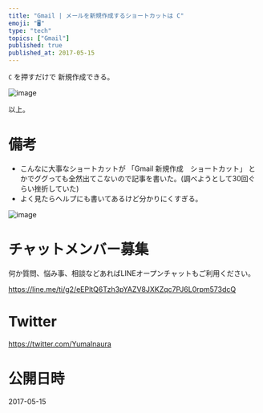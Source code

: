 ```yaml
---
title: "Gmail | メールを新規作成するショートカットは C"
emoji: "🖥"
type: "tech"
topics: ["Gmail"]
published: true
published_at: 2017-05-15
---
```


`C` を押すだけで 新規作成できる。

![image](https://qiita-image-store.s3.amazonaws.com/0/89618/c63835b4-c21a-4f0b-a3ee-e0d070525e66.png)

以上。

# 備考

- こんなに大事なショートカットが 「Gmail 新規作成　ショートカット」 とかでググっても全然出てこないので記事を書いた。(調べようとして30回ぐらい挫折していた)
- よく見たらヘルプにも書いてあるけど分かりにくすぎる。

![image](https://qiita-image-store.s3.amazonaws.com/0/89618/b03fe21d-b79c-efdf-e2a1-9a994f789620.png)










<!-- Update From Qiita API -->

# チャットメンバー募集


何か質問、悩み事、相談などあればLINEオープンチャットもご利用ください。

https://line.me/ti/g2/eEPltQ6Tzh3pYAZV8JXKZqc7PJ6L0rpm573dcQ





# Twitter


https://twitter.com/YumaInaura


<!-- Update From Qiita API -->



# 公開日時

2017-05-15
